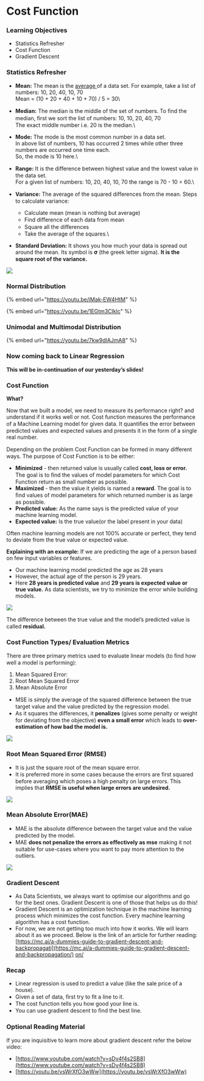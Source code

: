 # Cost Function

### Learning Objectives

* Statistics Refresher
* Cost Function
* Gradient Descent

### Statistics Refresher

* **Mean:** The mean is the [average ](https://www.statisticshowto.com/arithmetic-mean/)of a data set. For example, take a list of numbers: 10, 20, 40, 10, 70 \
  Mean = (10 + 20 + 40 + 10 + 70) / 5 = 30\

* **Median:** The median is the middle of the set of numbers. To ﬁnd the median, ﬁrst we sort the list of numbers: 10, 10, 20, 40, 70\
  The exact middle number i.e. 20 is the median.\

* **Mode:** The mode is the most common number in a data set.\
  In above list of numbers, 10 has occurred 2 times while other three numbers are occurred one time each.\
  So, the mode is 10 here.\

* **Range:** It is the diﬀerence between highest value and the lowest value in the data set.\
  For a given list of numbers: 10, 20, 40, 10, 70 the range is 70 - 10 = 60.\

* **Variance:** The average of the squared diﬀerences from the mean. Steps to calculate variance:
  * Calculate mean (mean is nothing but average)
  * Find diﬀerence of each data from mean
  * Square all the diﬀerences
  * Take the average of the squares.\

* **Standard Deviation:** It shows you how much your data is spread out around the mean. Its symbol is 𝛔 (the greek letter sigma). **It is the square root of the variance.**

![](https://lh3.googleusercontent.com/jO1jZl2ssSa2dJjSAvtFOXV\_Ect9zg1DcCILj\_ZZp-T1M5IsBf-K3NpFlGzqbtF1DmDB9chwnQai-22xKdSmr0o91sBy0ujxqjg\_CmUNMtNN4AAdb7zWnzIa0Pji5fETc66HxvZdP08)

### Normal Distribution

{% embed url="https://youtu.be/iMak-EW4HtM" %}

{% embed url="https://youtu.be/1EGtm3ClkIc" %}

### Unimodal and Multimodal Distribution

{% embed url="https://youtu.be/7kw9dlAJmA8" %}

### Now coming back to Linear Regression

**This will be in-continuation of our yesterday’s slides!**

### Cost Function

**What?**

Now that we built a model, we need to measure its performance right? and understand if it works well or not. Cost function measures the performance of a Machine Learning model for given data. It quantiﬁes the error between predicted values and expected values and presents it in the form of a single real number.

Depending on the problem Cost Function can be formed in many diﬀerent ways. The purpose of Cost Function is to be either:

* **Minimized** - then returned value is usually called **cost, loss or error.** The goal is to ﬁnd the values of model parameters for which Cost Function return as small number as possible.
* **Maximized** - then the value it yields is named a **reward**. The goal is to ﬁnd values of model parameters for which returned number is as large as possible.
* **Predicted value:** As the name says is the predicted value of your machine learning model.
* **Expected value:** Is the true value(or the label present in your data)

Often machine learning models are not 100% accurate or perfect, they tend to deviate from the true value or expected value.

**Explaining with an example:** If we are predicting the age of a person based on few input variables or features.

* Our machine learning model predicted the age as 28 years
* However, the actual age of the person is 29 years.
* Here **28 years is predicted value** and **29 years is expected value or true value.** As data scientists, we try to minimize the error while building models.

![](https://lh6.googleusercontent.com/Gpw2GaR\_TR1tTmO7RQVEKb1OJ8D\_G01-R3Gz4ldkWCD2VFMAWeCxqjbroN9zW7Q-LFFldp5NBL6QKINUPjxJ572i1yPp24AwjZ7pmIG62fAkqPrgOSLqgN7BZtFOjIC8U1j2Iwbk35Q)

The diﬀerence between the true value and the model’s predicted value is called **residual.**

### Cost Function Types/ Evaluation Metrics

There are three primary metrics used to evaluate linear models (to ﬁnd how well a model is performing):

1. Mean Squared Error:
2. Root Mean Squared Error
3. Mean Absolute Error

* MSE is simply the average of the squared diﬀerence between the true target value and the value predicted by the regression model.
* As it squares the diﬀerences, it **penalizes** (gives some penalty or weight for deviating from the objective) **even a small error** which leads to **over-estimation of how bad the model is.**

![](https://lh3.googleusercontent.com/wQzMvemV6IDaDGpitO9z9hoWw9QvmMjf4Ct-Latgf2Q\_Qxc5s-dA--4csYEMDNloWbacNrvpy6xGpxs73Fs2uJrhIgHVtZqqHwWWsDknedhRx6LfIR2wAjyBs0IKZRbAVpAy45RPnSI)

### Root Mean Squared Error (RMSE)

* It is just the square root of the mean square error.
* It is preferred more in some cases because the errors are ﬁrst squared before averaging which poses a high penalty on large errors. This implies that **RMSE is useful when large errors are undesired.**

![](https://lh5.googleusercontent.com/t6t8RyGZy8b1W8ykd465qJpH-sw\_JKHXmNv0XseU6JrmZ-2GzIT0HMMYkH7k\_y3tSJ4eDBHn2tqNPIdwqZJSFTnFvjQO2A337blZi1gp-DNP17S644aku2dLT7jlj2o59bhzX1cbLx8)

### Mean Absolute Error(MAE)

* MAE is the absolute diﬀerence between the target value and the value predicted by the model.
* MAE **does not penalize the errors as eﬀectively as mse** making it not suitable for use-cases where you want to pay more attention to the outliers.

![](https://lh4.googleusercontent.com/4qrBlv85ARfJ5eadFSfX0MEDgtCzRySrM0c3q3ifZ5NKzOIMSCRXcYNHO7k0Au8Nz1w6jfMaACQ6m3U5IXxRJ8dhEFiUnJXaB6PH4F6zaq385Ff8WkhXH2jJvodPC28zHj9ANksleFY)

### Gradient Descent

* As Data Scientists, we always want to optimise our algorithms and go for the best ones. Gradient Descent is one of those that helps us do this!
* Gradient Descent is an optimization technique in the machine learning process which minimizes the cost function. Every machine learning algorithm has a cost function.
* For now, we are not getting too much into how it works. We will learn about it as we proceed. Below is the link of an article for further reading: [https://mc.ai/a-dummies-guide-to-gradient-descent-and-backpropagati](https://mc.ai/a-dummies-guide-to-gradient-descent-and-backpropagation/) [on/](https://mc.ai/a-dummies-guide-to-gradient-descent-and-backpropagation/)

### Recap

* Linear regression is used to predict a value (like the sale price of a house).
* Given a set of data, ﬁrst try to ﬁt a line to it.
* The cost function tells you how good your line is.
* You can use gradient descent to ﬁnd the best line.

### Optional Reading Material

If you are inquisitive to learn more about gradient descent refer the below video:

* [https://www.youtube.com/watch?v=sDv4f4s2SB8](https://www.youtube.com/watch?v=sDv4f4s2SB8)
* [https://youtu.be/vsWrXfO3wWw](https://youtu.be/vsWrXfO3wWw)
